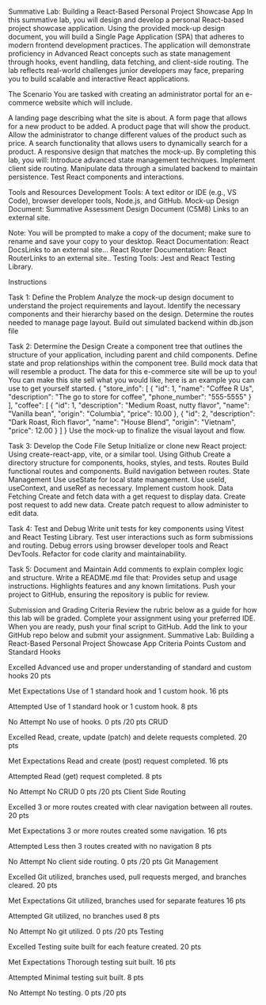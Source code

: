 Summative Lab: Building a React-Based Personal Project Showcase App
In this summative lab, you will design and develop a personal React-based project showcase application. Using the provided mock-up design document, you will build a Single Page Application (SPA) that adheres to modern frontend development practices. The application will demonstrate proficiency in Advanced React concepts such as state management through hooks, event handling, data fetching, and client-side routing. The lab reflects real-world challenges junior developers may face, preparing you to build scalable and interactive React applications.

The Scenario
You are tasked with creating an administrator portal for an e-commerce website which will include.

A landing page describing what the site is about.
A form page that allows for a new product to be added.
A product page that will show the product.
Allow the administrator to change different values of the product such as price.
A search functionality that allows users to dynamically search for a product.
A responsive design that matches the mock-up.
By completing this lab, you will:
Introduce advanced state management techniques.
Implement client side routing.
Manipulate data through a simulated backend to maintain persistence.
Test React components and interactions.

Tools and Resources
Development Tools: A text editor or IDE (e.g., VS Code), browser developer tools, Node.js, and GitHub.
Mock-up Design Document: Summative Assessment Design Document (C5M8) Links to an external site.

Note: You will be prompted to make a copy of the document; make sure to rename and save your copy to your desktop.
React Documentation: React DocsLinks to an external site...
React Router Documentation: React RouterLinks to an external site..
Testing Tools: Jest and React Testing Library.

Instructions

Task 1: Define the Problem
Analyze the mock-up design document to understand the project requirements and layout.
Identify the necessary components and their hierarchy based on the design.
Determine the routes needed to manage page layout.
Build out simulated backend within db.json file

Task 2: Determine the Design
Create a component tree that outlines the structure of your application, including parent and child components.
Define state and prop relationships within the component tree.
Build mock data that will resemble a product.
The data for this e-commerce site will be up to you! You can make this site sell what you would like, here is an example you can use to get yourself started.
{
 "store_info": [
    {
      "id": 1,
      "name": "Coffee R Us",
      "description": "The go to store for coffee",
      "phone_number": "555-5555"
    }
   ],
  "coffee": [
    {
      "id": 1,
      "description": "Medium Roast, nutty flavor",
      "name": "Vanilla bean",
      "origin": "Columbia",
      "price": 10.00
    },
    {
      "id": 2,
      "description": "Dark Roast, Rich flavor",
      "name": "House Blend",
      "origin": "Vietnam",
      "price": 12.00
    }
   ]
}
 Use the mock-up to finalize the visual layout and flow.
 
Task 3: Develop the Code
File Setup
Initialize or clone new React project:
Using create-react-app, vite, or a similar tool.
Using Github 
Create a directory structure for components, hooks, styles, and tests.
Routes
Build functional routes and components.
Build navigation between routes.
State Management
Use useState for local state management.
Use useId, useContext, and useRef as necessary.
Implement custom hook.
Data Fetching
Create and fetch data with a get request to display data.
Create post request to add new data.
Create patch request to allow administer to edit data.

Task 4: Test and Debug
Write unit tests for key components using Vitest and React Testing Library.
Test user interactions such as form submissions and routing.
Debug errors using browser developer tools and React DevTools.
Refactor for code clarity and maintainability.

Task 5: Document and Maintain
Add comments to explain complex logic and structure.
Write a README.md file that:
Provides setup and usage instructions.
Highlights features and any known limitations.
Push your project to GitHub, ensuring the repository is public for review.

Submission and Grading Criteria
Review the rubric below as a guide for how this lab will be graded.
Complete your assignment using your preferred IDE.
When you are ready, push your final script to GitHub.
Add the link to your GitHub repo below and submit your assignment. 
Summative Lab: Building a React-Based Personal Project Showcase App
Criteria
Points
Custom and Standard Hooks

Excelled
Advanced use and proper understanding of standard and custom hooks
20 pts

Met Expectations
Use of 1 standard hook and 1 custom hook.
16 pts

Attempted
Use of 1 standard hook or 1 custom hook.
8 pts

No Attempt
No use of hooks.
0 pts
/20 pts
CRUD

Excelled
Read, create, update (patch) and delete requests completed.
20 pts

Met Expectations
Read and create (post) request completed.
16 pts

Attempted
Read (get) request completed.
8 pts

No Attempt
No CRUD
0 pts
/20 pts
Client Side Routing

Excelled
3 or more routes created with clear navigation between all routes.
20 pts

Met Expectations
3 or more routes created some navigation.
16 pts

Attempted
Less then 3 routes created with no navigation
8 pts

No Attempt
No client side routing.
0 pts
/20 pts
Git Management

Excelled
Git utilized, branches used, pull requests merged, and branches cleared.
20 pts

Met Expectations
Git utilized, branches used for separate features
16 pts

Attempted
Git utilized, no branches used
8 pts

No Attempt
No git utilized.
0 pts
/20 pts
Testing

Excelled
Testing suite built for each feature created.
20 pts

Met Expectations
Thorough testing suit built.
16 pts

Attempted
Minimal testing suit built.
8 pts

No Attempt
No testing.
0 pts
/20 pts
